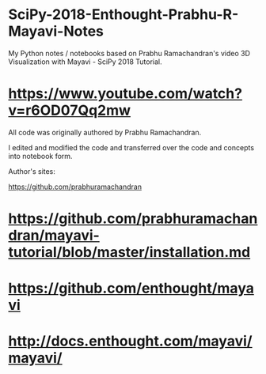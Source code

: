 # SciPy-2018-Enthought-Prabhu-R-Mayavi-Notes

My Python notes / notebooks based on Prabhu Ramachandran's video 3D Visualization with Mayavi - SciPy 2018 Tutorial.

# https://www.youtube.com/watch?v=r6OD07Qq2mw

All code was originally authored by Prabhu Ramachandran.

I edited and modified the code and transferred over the code and concepts into notebook form.

Author's sites:

https://github.com/prabhuramachandran

# https://github.com/prabhuramachandran/mayavi-tutorial/blob/master/installation.md

# https://github.com/enthought/mayavi

# http://docs.enthought.com/mayavi/mayavi/
